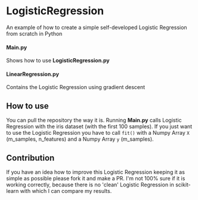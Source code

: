# LogisticRegression
An example of how to create a simple self-developed Logistic Regression from scratch in Python 

#### Main.py
Shows how to use **LogisticRegression.py**

#### LinearRegression.py
Contains the Logistic Regression using gradient descent

## How to use
You can pull the repository the way it is. Running **Main.py** calls Logistic Regression with the iris dataset (with the first 100 samples). If you just want to use the Logistic Regression you have to call `fit()` with a Numpy Array `X` (m_samples, n_features) and a Numpy Array `y` (m_samples).

## Contribution
If you have an idea how to improve this Logistic Regression keeping it as simple as possible please fork it and make a PR. I'm not 100% sure if it is working correctly, because there is no 'clean' Logistic Regression in scikit-learn with which I can compare my results.
